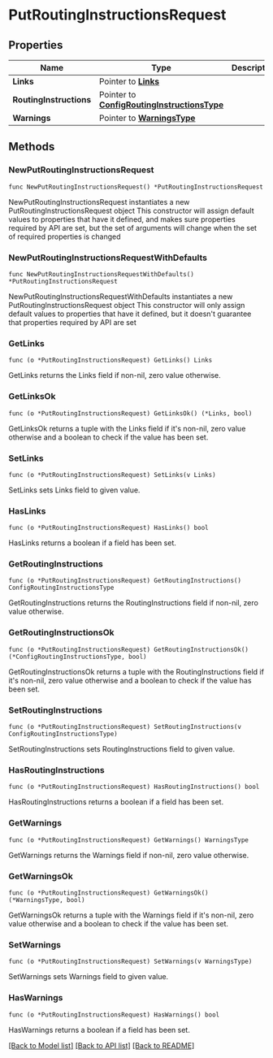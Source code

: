 # PutRoutingInstructionsRequest

## Properties

Name | Type | Description | Notes
------------ | ------------- | ------------- | -------------
**Links** | Pointer to [**Links**](Links.md) |  | [optional] 
**RoutingInstructions** | Pointer to [**ConfigRoutingInstructionsType**](ConfigRoutingInstructionsType.md) |  | [optional] 
**Warnings** | Pointer to [**WarningsType**](WarningsType.md) |  | [optional] 

## Methods

### NewPutRoutingInstructionsRequest

`func NewPutRoutingInstructionsRequest() *PutRoutingInstructionsRequest`

NewPutRoutingInstructionsRequest instantiates a new PutRoutingInstructionsRequest object
This constructor will assign default values to properties that have it defined,
and makes sure properties required by API are set, but the set of arguments
will change when the set of required properties is changed

### NewPutRoutingInstructionsRequestWithDefaults

`func NewPutRoutingInstructionsRequestWithDefaults() *PutRoutingInstructionsRequest`

NewPutRoutingInstructionsRequestWithDefaults instantiates a new PutRoutingInstructionsRequest object
This constructor will only assign default values to properties that have it defined,
but it doesn't guarantee that properties required by API are set

### GetLinks

`func (o *PutRoutingInstructionsRequest) GetLinks() Links`

GetLinks returns the Links field if non-nil, zero value otherwise.

### GetLinksOk

`func (o *PutRoutingInstructionsRequest) GetLinksOk() (*Links, bool)`

GetLinksOk returns a tuple with the Links field if it's non-nil, zero value otherwise
and a boolean to check if the value has been set.

### SetLinks

`func (o *PutRoutingInstructionsRequest) SetLinks(v Links)`

SetLinks sets Links field to given value.

### HasLinks

`func (o *PutRoutingInstructionsRequest) HasLinks() bool`

HasLinks returns a boolean if a field has been set.

### GetRoutingInstructions

`func (o *PutRoutingInstructionsRequest) GetRoutingInstructions() ConfigRoutingInstructionsType`

GetRoutingInstructions returns the RoutingInstructions field if non-nil, zero value otherwise.

### GetRoutingInstructionsOk

`func (o *PutRoutingInstructionsRequest) GetRoutingInstructionsOk() (*ConfigRoutingInstructionsType, bool)`

GetRoutingInstructionsOk returns a tuple with the RoutingInstructions field if it's non-nil, zero value otherwise
and a boolean to check if the value has been set.

### SetRoutingInstructions

`func (o *PutRoutingInstructionsRequest) SetRoutingInstructions(v ConfigRoutingInstructionsType)`

SetRoutingInstructions sets RoutingInstructions field to given value.

### HasRoutingInstructions

`func (o *PutRoutingInstructionsRequest) HasRoutingInstructions() bool`

HasRoutingInstructions returns a boolean if a field has been set.

### GetWarnings

`func (o *PutRoutingInstructionsRequest) GetWarnings() WarningsType`

GetWarnings returns the Warnings field if non-nil, zero value otherwise.

### GetWarningsOk

`func (o *PutRoutingInstructionsRequest) GetWarningsOk() (*WarningsType, bool)`

GetWarningsOk returns a tuple with the Warnings field if it's non-nil, zero value otherwise
and a boolean to check if the value has been set.

### SetWarnings

`func (o *PutRoutingInstructionsRequest) SetWarnings(v WarningsType)`

SetWarnings sets Warnings field to given value.

### HasWarnings

`func (o *PutRoutingInstructionsRequest) HasWarnings() bool`

HasWarnings returns a boolean if a field has been set.


[[Back to Model list]](../README.md#documentation-for-models) [[Back to API list]](../README.md#documentation-for-api-endpoints) [[Back to README]](../README.md)



